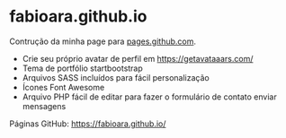 # fabioara.github.io


Contrução da minha page para [pages.github.com](https://pages.github.com).

* Crie seu próprio avatar de perfil em https://getavataaars.com/
* Tema de portfólio startbootstrap
* Arquivos SASS incluídos para fácil personalização
* Ícones Font Awesome
* Arquivo PHP fácil de editar para fazer o formulário de contato enviar mensagens

Páginas GitHub:
https://fabioara.github.io/
